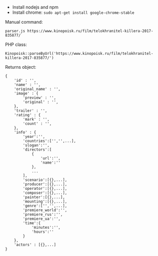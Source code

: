 - Install nodejs and npm
- Install chrome: `sudo apt-get install google-chrome-stable`

Manual command:

`parser.js https://www.kinopoisk.ru/film/telokhranitel-killera-2017-835877/` 

PHP class:

`Kinopoisk::parseByUrl('https://www.kinopoisk.ru/film/telokhranitel-killera-2017-835877/')`


Returns object:

```
{
    'id' : '',
    'name' : '',
    'original_name' : '',
    'image' : {
        'preview' : '',
        'original' : '',
    },
    'trailer' : '',
    'rating' : {
        'mark' : '',
        'count' : '',
    },
    'info' : {
        'year':'',
        'countries':['','',...],
        'slogan':'',
        'directors':[
            {
                'url':'',
                'name':''
            },
            ...
        ],
        'scenario':[{},...],
        'producer':[{},...],
        'operator':[{},...],
        'composer':[{},...],
        'painter':[{},...],
        'mounting':[{},...],
        'genre':['','',...],
        'premiere_world':'',
        'premiere_rus':'',
        'premiere_ua':'',
        'time':{
            'minutes':'',
            'hours':''
        }
    },
    'actors' : [{},...]
}
```

